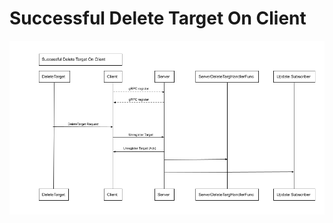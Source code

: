 # Successful Delete Target On Client

![Successful Delete Target Client-Side Flow](images/successfuldeletetargetonclient.png)
